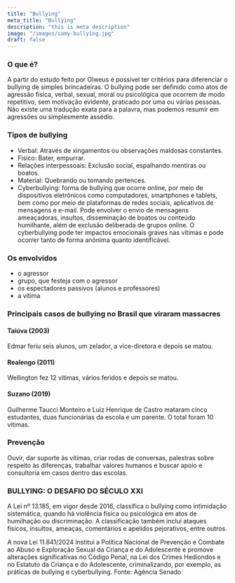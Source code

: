 ```yaml
---
title: "Bullying"
meta_title: "Bullying"
description: "this is meta description"
image: "/images/samy-bullying.jpg"
draft: false
---
```


### O que é?

A partir do estudo feito por Olweus é possível ter critérios para diferenciar o bullying de simples brincadeiras. O bullying pode ser definido como atos de agressão física, verbal, sexual, moral ou psicológica que ocorrem de modo repetitivo, sem motivação evidente, praticado por uma ou várias pessoas. Não existe uma tradução exata para a palavra, mas podemos resumir em agressões ou simplesmente assédio.

### Tipos de bullying

- Verbal: Através de xingamentos ou observações maldosas constantes.
- Fisico: Bater, empurrar.
- Relações interpessoais: Exclusão social, espalhando mentiras ou boatos.
- Material: Quebrando ou tomando pertences.
- Cyberbullying: forma de bullying que ocorre online, por meio de dispositivos eletrônicos como computadores, smartphones e tablets, bem como por meio de plataformas de redes sociais, aplicativos de mensagens e e-mail. Pode envolver o envio de mensagens ameaçadoras, insultos, disseminação de boatos ou conteúdo humilhante, além de exclusão deliberada de grupos online. O cyberbullying pode ter impactos emocionais graves nas vítimas e pode ocorrer tanto de forma anônima quanto identificável.

### Os envolvidos

- o agressor
- grupo, que festeja com o agressor
- os espectadores passivos (alunos e professores)
- a vítima

### Principais casos de bullying no Brasil que viraram massacres

#### Taiúva (2003)

Edmar feriu seis alunos, um zelador, a vice-diretora e depois se matou.


#### Realengo (2011)

Wellington fez 12 vítimas, vários feridos e depois se matou.

#### Suzano (2019)

Guilherme Taucci Monteiro e Luiz Henrique de Castro mataram cinco estudantes, duas funcionárias da escola e um parente. O total foram 10 vítimas.

### Prevenção

Ouvir, dar suporte às vítimas, criar rodas de conversas, palestras sobre respeito às diferenças, trabalhar valores humanos e buscar apoio e consultoria em casos dentro das escolas.

### BULLYING: O DESAFIO DO SÉCULO XXI

A Lei nº 13.185, em vigor desde 2016, classifica o bullying como intimidação sistemática, quando há violência física ou psicológica em atos de humilhação ou discriminação. A classificação também inclui ataques físicos, insultos, ameaças, comentários e apelidos pejorativos, entre outros.

A nova Lei 11.841/2024 Institui a Política Nacional de Prevenção e Combate ao Abuso e Exploração Sexual da Criança e do Adolescente e promove alterações significativas no Código Penal, na Lei dos Crimes Hediondos e no Estatuto da Criança e do Adolescente, criminalizando, por exemplo, as práticas de bullying e cyberbullying.
Fonte: Agência Senado
